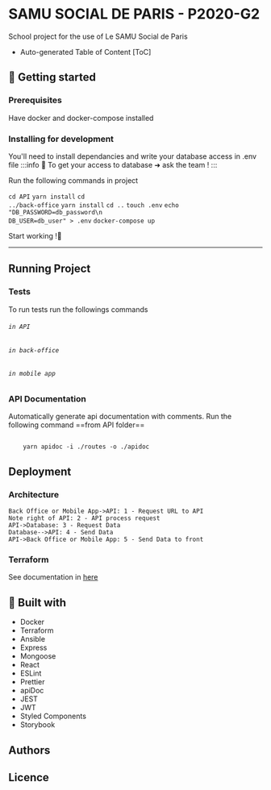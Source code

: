 # SAMU SOCIAL DE PARIS - P2020-G2

School project for the use of Le SAMU Social de Paris

-   Auto-generated Table of Content
    [ToC]

## :rocket: Getting started

### Prerequisites

Have docker and docker-compose installed

### Installing for development

You'll need to install dependancies and write your database access in .env file
:::info
:pushpin: To get your access to database ➜ ask the team !
:::

Run the following commands in project

<code>cd API</code>
<code>yarn install</code>
<code>cd ../back-office</code>
<code>yarn install</code>
<code>cd ..</code>
<code>touch .env</code>
<code>echo "DB_PASSWORD=db_password\n DB_USER=db_user" > .env</code>
<code>docker-compose up</code>

Start working !:tada:

---

## Running Project

### Tests

To run tests run the followings commands

###### `in API`

###### `in back-office`

###### `in mobile app`

### API Documentation

Automatically generate api documentation with comments.
Run the following command ==from API folder==

<code>
	yarn apidoc -i ./routes -o ./apidoc
</code>

## Deployment

### Architecture

```sequence
Back Office or Mobile App->API: 1 - Request URL to API
Note right of API: 2 - API process request
API->Database: 3 - Request Data
Database-->API: 4 - Send Data
API->Back Office or Mobile App: 5 - Send Data to front
```

### Terraform

See documentation in [here](https://github.com/Paulehair/SSDP-G2/tree/DEV/terraform)

## :link: Built with

-   Docker
-   Terraform
-   Ansible
-   Express
-   Mongoose
-   React
-   ESLint
-   Prettier
-   apiDoc
-   JEST
-   JWT
-   Styled Components
-   Storybook

## Authors

## Licence

